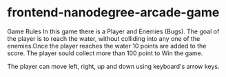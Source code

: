 # frontend-nanodegree-arcade-game
 Game Rules In this game there is a Player and Enemies (Bugs). The goal of the player is to reach the water, without colliding into any one of the enemies.Once the player reaches the water 10 points are added to the score. The player sould collect more than 100 point to Win the game.

The player can move left, right, up and down using keyboard's arrow keys.
